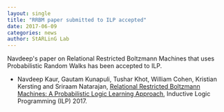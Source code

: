 ```yaml
---
layout: single
title: "RRBM paper submitted to ILP accepted"
date: 2017-06-09
categories: news
author: StARLinG Lab
---
```

Navdeep's paper on Relational Restricted Boltzmann Machines that uses Probabilistic Random Walks has been accepted to ILP.

* Navdeep Kaur, Gautam Kunapuli, Tushar Khot, William Cohen, Kristian Kersting and Sriraam Natarajan, [Relational Restricted Boltzmann Machines: A Probabilistic Logic Learning Approach](/assets/pdfs/ILP_2017_paper_9.pdf), Inductive Logic Programming (ILP) 2017.
